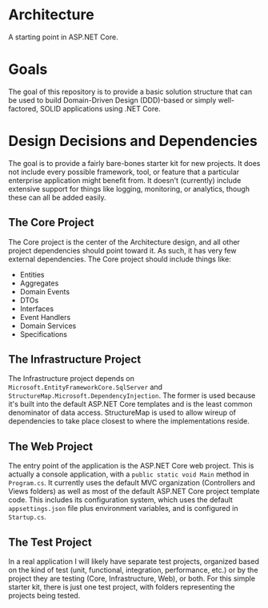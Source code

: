 # Architecture

A starting point in ASP.NET Core.

# Goals

The goal of this repository is to provide a basic solution structure that can be used to build Domain-Driven Design (DDD)-based or simply well-factored, SOLID applications using .NET Core.

# Design Decisions and Dependencies

The goal is to provide a fairly bare-bones starter kit for new projects. It does not include every possible framework, tool, or feature that a particular enterprise application might benefit from. It doesn't (currently) include extensive support for things like logging, monitoring, or analytics, though these can all be added easily.

## The Core Project

The Core project is the center of the Architecture design, and all other project dependencies should point toward it. As such, it has very few external dependencies. The Core project should include things like:

- Entities
- Aggregates
- Domain Events
- DTOs
- Interfaces
- Event Handlers
- Domain Services
- Specifications


## The Infrastructure Project

The Infrastructure project depends on `Microsoft.EntityFrameworkCore.SqlServer` and `StructureMap.Microsoft.DependencyInjection`. The former is used because it's built into the default ASP.NET Core templates and is the least common denominator of data access. StructureMap is used to allow wireup of dependencies to take place closest to where the implementations reside.

## The Web Project

The entry point of the application is the ASP.NET Core web project. This is actually a console application, with a `public static void Main` method in `Program.cs`. It currently uses the default MVC organization (Controllers and Views folders) as well as most of the default ASP.NET Core project template code. This includes its configuration system, which uses the default `appsettings.json` file plus environment variables, and is configured in `Startup.cs`.

## The Test Project

In a real application I will likely have separate test projects, organized based on the kind of test (unit, functional, integration, performance, etc.) or by the project they are testing (Core, Infrastructure, Web), or both. For this simple starter kit, there is just one test project, with folders representing the projects being tested.
